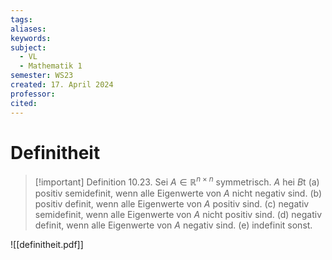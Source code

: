 ```yaml
---
tags: 
aliases: 
keywords: 
subject:
  - VL
  - Mathematik 1
semester: WS23
created: 17. April 2024
professor: 
cited:
---
```

 

# Definitheit

> [!important] Definition 10.23. Sei $A \in \mathbb{R}^{n \times n}$ symmetrisch. $A$ hei $B \mathrm{t}$
(a) positiv semidefinit, wenn alle Eigenwerte von $A$ nicht negativ sind.
(b) positiv definit, wenn alle Eigenwerte von $A$ positiv sind.
(c) negativ semidefinit, wenn alle Eigenwerte von $A$ nicht positiv sind.
(d) negativ definit, wenn alle Eigenwerte von $A$ negativ sind.
(e) indefinit sonst.

![[definitheit.pdf]]
